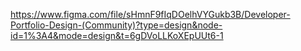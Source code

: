 https://www.figma.com/file/sHmnF9fIqDOelhVYGukb3B/Developer-Portfolio-Design-(Community)?type=design&node-id=1%3A4&mode=design&t=6gDVoLLKoXEpUUt6-1
